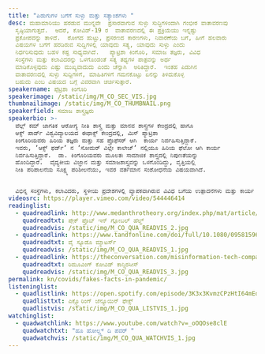 ```yaml
---
title: "ಪಿಡುಗುಗಳ ಬಗೆಗೆ ಸುಳ್ಳು ಮತ್ತು ಸತ್ಯಾಂಶಗಳು "
desc: ಮಹಾಮಾರಿಯು ಹರಡುವ ಮುನ್ನವೇ  ಪ್ರಸಾರವಾಗುವ ಸುಳ್ಳು ಸುದ್ಧಿಗಳಿಂದಾಗಿ ಗಂಭೀರ ವಾತಾವರಣವು
  ಸೃಷ್ಠಿಯಾಗುತ್ತದೆ.  ಆದರೆ, ಕೋವಿಡ್-‌19 ರ  ವಾತಾವರಣದಲ್ಲಿ ಈ ಪ್ರಕ್ರಿಯೆಯು ಇನ್ನಷ್ಟು
  ಪ್ರಕೋಪವನ್ನು ತಾಳಿದೆ.  ರೋಗದ ಹುಟ್ಟು, ಪ್ರಸರಣದ ಕಾರಣಗಳು, ನಿವಾರಣೆಯ ಬಗೆ, ಹೀಗೆ ಹಲವಾರು
  ವಿಷಯಗಳ ಬಗೆಗೆ ಹರಡಿರುವ ಸುದ್ದಿಗಳಲ್ಲಿ ಯಾವುದು ಸತ್ಯ, ಯಾವುದು ಸುಳ್ಳು ಎಂದು
  ನಿರ್ಧರಿಸುವುದು ಬಹಳ ಕಷ್ಟ ಸಾಧ್ಯವಾಗಿದೆ.   ಪ್ಯಾಟ್ರಿಶಾ ಕಿಂಗೊರಿ, ಸಮಾಜ ತಜ್ಞರು, ವಿವಿಧ
  ಸಂಸ್ಥೆಗಳು ಮತ್ತು ಕಲಾವಿದರನ್ನು ಒಳಗೊಂಡಂತೆ ಸತ್ಯ ತಥ್ಯಗಳ ಪಾತ್ರವನ್ನು ಅರ್ಥ
  ಮಾಡಿಕೊಳ್ಳವುದು ಎಷ್ಟು ಮುಖ್ಯವಾದುದು ಎಂದು ಚೆನ್ನಾಗಿ  ಅರಿತಿದ್ದಾರೆ.  ಇಂತಹ ಪಿಡುಗಿನ
  ವಾತಾವರಣದಲ್ಲಿ ಸುಳ್ಳು ಸುದ್ದಿಗಳಿಗೆ, ಮಾಹಿತಿಗಳಿಗೆ ಗಮನಕೊಟ್ಟು ಏನನ್ನು ತಿಳಿದುಕೊಳ್ಳ
  ಬಹುದು ಎಂಬ ವಿಷಯದ ಬಗ್ಗೆ ವಿವರವಾಗಿ ಚರ್ಚಿಸುತ್ತಾರೆ.
speakername: ಪ್ಪೆಟ್ರಿಶಾ ಕಿಂಗೊರಿ
speakerimage: /static/img/M_CO_SEC_VIS.jpg
thumbnailimage: /static/img/M_CO_THUMBNAIL.png
speakerfield: ಸಮಾಜ ಶಾಸ್ತ್ರಜ್ಞರು
speakerbio: >-
  ವೆಲ್ಲ್‌ ಕಮ್‌ ಜಾಗತಿಕ ಆರೋಗ್ಯ ನೀತಿ ಶಾಸ್ತ್ರ ಮತ್ತು ಮಾನವ ಶಾಸ್ತ್ರಗಳ ಕೇಂದ್ರದಲ್ಲಿ ಹಾಗೂ
  ಆಕ್ಸ್ ಪಾರ್ಡ್‌ ವಿಶ್ವವಿದ್ಯಾಲಯದ ಈಥಾಕ್ಸ್‌ ಕೇಂದ್ರದಲ್ಲಿ, ಮಿಸ್‌ ಪ್ಯಾಟ್ರಿಶಾ
  ಕಿಂಗೊರಿಯವರು ಹಿರಿಯ ತಜ್ಞರು ಮತ್ತು ಸಹ ಪ್ರೊಫೆಸರ್ ಆಗಿ  ಕಾರ್ಯ ನಿರ್ವಹಿಸುತ್ತಿದ್ದಾರೆ. 
  ಇವರು, ʼಆಕ್ಸ್ ಫರ್ಡ್‌ʼ ನ ʼಸೋಮರ್‌ ವಿಲ್ಲೇ ಕಾಲೇಜ್‌ʼ ನಲ್ಲಿಯೂ ಹಿರಿಯ ಫೆಲೋ ಆಗಿ ಕಾರ್ಯ
  ನಿರ್ವಹಿಸುತ್ತಿದ್ದಾರೆ.  ಡಾ. ಕಿಂಗೊರಿಯವರು ಮೂಲತಃ ಸಾಮಾಜಿಕ ಶಾಸ್ತ್ರದಲ್ಲಿ ನಿಪುಣತೆಯನ್ನು
  ಹೊಂದಿದ್ದಾರೆ.  ವೈದ್ಯಕೀಯ ವಿಜ್ಞಾನ ಮತ್ತು ಸಮಾಜಶಾಸ್ತ್ರವನ್ನು ಒಳಗೊಂಡಿದ್ದು, ವೃತ್ತಿಯಲ್ಲಿ
  ನೀತಿ ಪರಿಪಾಲನೆಯ ಸೂಕ್ಷ್ಮ ಪರಿಶೀಲನೆಯು, ಇವರ ವರ್ತಮಾನ ಸಂಶೋಧನೆಯ ವಿಷಯವಾಗಿದೆ.    


  ವಿಭಿನ್ನ ಸಂಸ್ಥೆಗಳು, ಕಲಾವಿದರು, ಸ್ಥಳೀಯ ಪ್ರದೇಶಗಳಲ್ಲಿ ವ್ಯಾಪಕವಾಗಿರುವ ವಿವಿಧ ಬಗೆಯ ಉತ್ಪಾದನೆಗಳು ಮತ್ತು ಕಾರ್ಯ ಚಟುವಟಿಕೆಗಳಲ್ಲಿ ಅಡಗಿರುವ ಕ್ಲಿಷ್ಟತೆ ಮತ್ತು ಅಭದ್ರತೆಯ  ವಾತಾವರಣವನ್ನು ಅರಿತು ಅರ್ಥ ಮಾಡಿಕೊಳ್ಳುವುದು ಮಿಸ್‌ ಪ್ಯಾಟ್ರಿಶಾ ಕಿಂಗೊರಿಯವರ ನೂತನ ಸಂಶೋಧನೆಯ ವಿಷಯವಾಗಿದೆ.  ಇಂತಹ ಅಭದ್ರತೆಯ ನಡುವೆ ಇರುವ ನೈತಿಕ ಊಹಾಪೋಹಗಳ ಬಗೆಗೂ ಅಧ್ಯಯನ ನೆಡೆಸಿದ್ದಾರೆ.
videosrc: https://player.vimeo.com/video/544446414
readinglist:
  - quadreadlink: http://www.medanthrotheory.org/index.php/mat/article/view/5033
    quadreadtxt: ಪೇ಼ಕ್‌ ಪ್ರೊಬ್‌ ಇನ್‌ ಗ್ಲೋಬಲ್ ಹೆಲ್ಥ್‌
    quadreadvis: /static/img/M_CO_QUA_READVIS_2.jpg
  - quadreadlink: https://www.tandfonline.com/doi/full/10.1080/09581596.2019.1605155
    quadreadtxt: ವೈ ಸ್ಯೂಡೊ ಮ್ಯಾಟರ್ಸ್‌
    quadreadvis: /static/img/M_CO_QUA_READVIS_1.jpg
  - quadreadlink: https://theconversation.com/misinformation-tech-companies-are-removing-harmful-coronavirus-content-but-who-decides-what-that-means-144534
    quadreadtxt: ರಿಮೂವಿಂಗ್‌ ಕೋವಿಡ್‌ ಕಾನ್ಸ್ಪಿರಸೀಸ್‌
    quadreadvis: /static/img/M_CO_QUA_READVIS_3.jpg
permalink: kn/covids/fakes-facts-in-pandemic/
listeninglist:
  - quadlistlink: https://open.spotify.com/episode/3K3x3KvmzCPzHtI64mEdbh?si=T5spec15RGao0ithDHmdEg
    quadlisttxt: ಎಕ್ಸ್ಪ್ಲೊರಿಂಗ್ ಜೆನ್ಯೂಯಿನ್‌ ಫೇಕ್ಸ್‌
    quadlistvis: /static/img/M_CO_QUA_LISTVIS_1.jpg
watchinglist:
  - quadwatchlink: https://www.youtube.com/watch?v=_oOQOse8clE
    quadwatchtxt: "ಹೂ ಹೋಲ್ಡ್ಸ್‌ ದಿ ಪವರ್‌ "
    quadwatchvis: /static/img/M_CO_QUA_WATCHVIS_1.jpg
---
```

